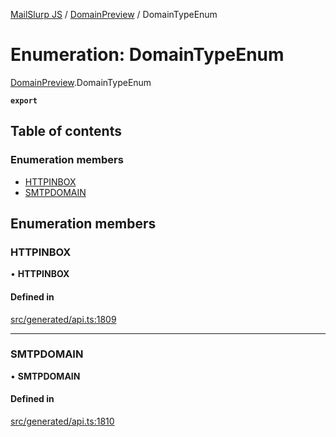 [MailSlurp JS](../README.md) / [DomainPreview](../modules/DomainPreview.md) / DomainTypeEnum

# Enumeration: DomainTypeEnum

[DomainPreview](../modules/DomainPreview.md).DomainTypeEnum

**`export`**

## Table of contents

### Enumeration members

- [HTTPINBOX](DomainPreview.DomainTypeEnum.md#httpinbox)
- [SMTPDOMAIN](DomainPreview.DomainTypeEnum.md#smtpdomain)

## Enumeration members

### HTTPINBOX

• **HTTPINBOX**

#### Defined in

[src/generated/api.ts:1809](https://github.com/mailslurp/mailslurp-client/blob/113e801/src/generated/api.ts#L1809)

___

### SMTPDOMAIN

• **SMTPDOMAIN**

#### Defined in

[src/generated/api.ts:1810](https://github.com/mailslurp/mailslurp-client/blob/113e801/src/generated/api.ts#L1810)
